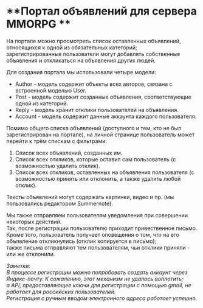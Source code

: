 # **Портал объявлений для сервера MMORPG **  
  
На портале можно просмотреть список оставленных объявлений, относящихся к одной из обязательных категорий;  
зарегистрированные пользователи могут добавлять собственные объявления и откликаться на объявления других людей.  
  
Для создания портала мы использовали четыре модели:  
* Author - модель содержит объекты всех авторов, связана с встроенной моделью User.  
* Post - модель содержит созданные объявления, соответствующие одной из категорий.  
* Reply - модель хранит отклики пользователей на объявления.  
* Account - модель содержит данные аккаунта каждого пользователя.  
   
Помимо общего списка объявлений (доступного и тем, кто не был зарегистрирован на портале), на личной странице пользователь может перейти к трём спискам с фильтрами:  
1. Список всех объявлений, созданных им.  
2. Список всех откликов, которые оставил сам пользователь (с возможностью удалить отклик).  
3. Список всех откликов, оставленных на объявления пользователя (с возможностью принять или отклонить, а также удалить любой отклик).  
  
Тексты объявлений могут содержать картинки, видео и пр. (мы пользовались редактором Summernote).  
  
Мы также отправляем пользователям уведомления при совершении некоторых действий.  
Так, после регистрации пользователю приходит привественное письмо.  
Кроме того, пользователь получает оповещения о том, что на его объявление откликнулись (отклик копируется в письмо);  
также письма отправляют тем пользователям, чьи отклики приняли - или же отклонили.  
  
*Заметки:  
В процессе регистрации можно попробовать создать аккаунт через Яндекс-почту. К сожалению, этот механизм не удалось воплотить;  
а API, предоставляющее ключи для регистрации с помощью gmail, не работает для российских пользователей.  
Регистрация с ручным вводом электронного адреса работает успешно.*
